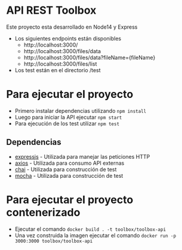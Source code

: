 # API REST Toolbox

Este proyecto esta desarrollado en Node14 y Express
- Los siguientes endpoints están disponibles
    - http://localhost:3000/
    - http://localhost:3000/files/data
    - http://localhost:3000/files/data?fileName={fileName}
    - http://localhost:3000/files/list
- Los test están en el directorio /test

# Para ejecutar el proyecto

- Primero instalar dependencias utilizando `npm install`
- Luego para iniciar la API ejecutar `npm start`
- Para ejecución de los test utilizar `npm test`

## Dependencias

- [expressjs](https://github.com/expressjs/express) - Utilizada para manejar las peticiones HTTP
- [axios](https://www.npmjs.com/package/axios) - Utilizada para consumo API externas
- [chai](https://www.chaijs.com/) - Utilizada para construcción de test
- [mocha](https://mochajs.org/) - Utilizada para construcción de test

# Para ejecutar el proyecto contenerizado

- Ejecutar el comando `docker build . -t toolbox/toolbox-api`
- Una vez construida la imagen ejecutar el comando `docker run -p 3000:3000 toolbox/toolbox-api`